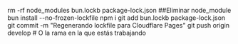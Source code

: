 rm -rf node_modules bun.lockb package-lock.json ##Eliminar node_module
bun install --no-frozen-lockfile
npm i
git add bun.lockb package-lock.json
git commit -m "Regenerando lockfile para Cloudflare Pages"
git push origin develop  # O la rama en la que estás trabajando
